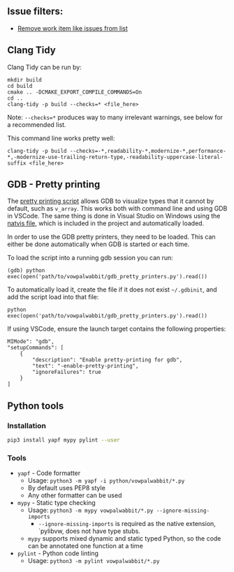 ## Issue filters:
- [Remove work item like issues from list](https://github.com/VowpalWabbit/vowpal_wabbit/issues?page=1&q=is%3Aissue+is%3Aopen+-label%3A%22Feature+Request%22+-label%3A%22Atomization%22+-label%3A%22Continuous+Action%22+-label%3A%22Technical+Debt%22&utf8=%E2%9C%93) 

## Clang Tidy
Clang Tidy can be run by:
```
mkdir build
cd build
cmake .. -DCMAKE_EXPORT_COMPILE_COMMANDS=On
cd ..
clang-tidy -p build --checks=* <file_here>
```
Note: `--checks=*` produces way to many irrelevant warnings, see below for a recommended list.

This command line works pretty well:
```
clang-tidy -p build --checks=-*,readability-*,modernize-*,performance-*,-modernize-use-trailing-return-type,-readability-uppercase-literal-suffix <file_here>
```

## GDB - Pretty printing
The [pretty printing script](https://github.com/VowpalWabbit/vowpal_wabbit/blob/master/vowpalwabbit/gdb_pretty_printers.py) allows GDB to visualize types that it cannot by default, such as `v_array`. This works both with command line and using GDB in VSCode. The same thing is done in Visual Studio on Windows using the [natvis file](https://github.com/VowpalWabbit/vowpal_wabbit/blob/master/vowpalwabbit/vw_types.natvis), which is included in the project and automatically loaded. 

In order to use the GDB pretty printers, they need to be loaded. This can either be done automatically when GDB is started or each time.

To load the script into a running gdb session you can run:
```
(gdb) python exec(open('path/to/vowpalwabbit/gdb_pretty_printers.py').read())
```

To automatically load it, create the file if it does not exist `~/.gdbinit`, and add the script load into that file:
```
python exec(open('path/to/vowpalwabbit/gdb_pretty_printers.py').read())
```

If using VSCode, ensure the launch target contains the following properties:
```
MIMode": "gdb",
"setupCommands": [
    {
        "description": "Enable pretty-printing for gdb",
        "text": "-enable-pretty-printing",
        "ignoreFailures": true
    }
]
```

## Python tools
### Installation
```sh
pip3 install yapf mypy pylint --user
```

### Tools
- `yapf` - Code formatter
    - Usage: `python3 -m yapf -i python/vowpalwabbit/*.py`
    - By default uses PEP8 style
    - Any other formatter can be used
- `mypy` - Static type checking
    - Usage: `python3 -m mypy vowpalwabbit/*.py --ignore-missing-imports`
        - `--ignore-missing-imports` is required as the native extension, `pylibvw, does not have type stubs.
    - `mypy` supports mixed dynamic and static typed Python, so the code can be annotated one function at a time
- `pylint` - Python code linting
    - Usage: `python3 -m pylint vowpalwabbit/*.py`